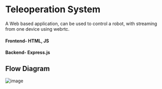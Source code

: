 # Teleoperation System   
A Web based application, can be used to control a robot, with streaming from one device using webrtc.  
#### Frontend- HTML, JS
#### Backend- Express.js

## Flow Diagram
![image](https://github.com/user-attachments/assets/bffacf54-cc6a-48f7-84b4-95fc7e215e22)
